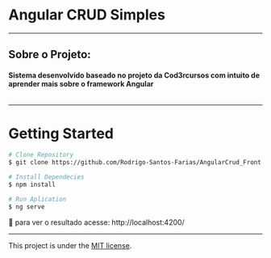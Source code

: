 # Angular CRUD Simples

---

## Sobre o Projeto:

#### Sistema desenvolvido baseado no projeto da Cod3rcursos com intuito de aprender mais sobre o framework Angular

<img scr="././gitGif/git.gif">

---

# Getting Started


```bash
# Clone Repository
$ git clone https://github.com/Rodrigo-Santos-Farias/AngularCrud_Front.git

# Install Dependecies
$ npm install

# Run Aplication
$ ng serve
```
:eyes: para ver o resultado acesse: http://localhost:4200/

---

This project is under the [MIT license](./LICENSE).
